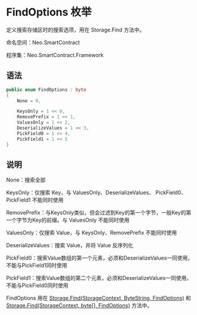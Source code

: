 # FindOptions 枚举

定义搜索存储区时的搜索选项，用在 Storage.Find 方法中。

命名空间：Neo.SmartContract

程序集：Neo.SmartContract.Framework

## 语法

```c#
public enum FindOptions : byte
{
    None = 0,

    KeysOnly = 1 << 0,
    RemovePrefix = 1 << 1,
    ValuesOnly = 1 << 2,
    DeserializeValues = 1 << 3,
    PickField0 = 1 << 4,
    PickField1 = 1 << 5
}
```

## 说明

None：搜索全部

KeysOnly：仅搜索 Key，与 ValuesOnly、DeserializeValues、 PickField0、PickField1 不能同时使用

RemovePrefix：与KeysOnly类似，但会过滤到Key的第一个字节，一般Key的第一个字节为Key的前缀。与 ValuesOnly 不能同时使用

ValuesOnly：仅搜索 Value，与 KeysOnly、RemovePrefix 不能同时使用

DeserializeValues：搜索 Value，并将 Value 反序列化

PickField0：搜索Value数组的第一个元素，必须和DeserializeValues一同使用，不能与PickField1同时使用

PickField1：搜索Value数组的第二个元素，必须和DeserializeValues一同使用，不能与PickField0同时使用

FindOptions 用在 [Storage.Find(StorageContext, ByteString, FindOptions)](Storage/Find.md) 和  [Storage.Find(StorageContext, byte[], FindOptions)](Storage/Find.md)  方法中。

